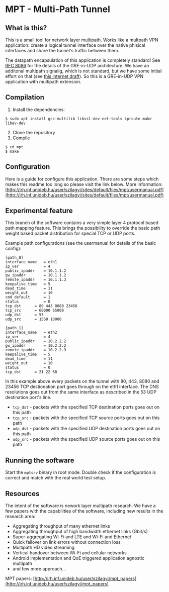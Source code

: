# MPT - Multi-Path Tunnel

## What is this?
This is a small tool for network layer multipath. Works like a multpath VPN application: create a logical tunnel interface over the native phisical interfaces and share the tunnel's traffic between them.

The datapath encapsulation of this application is completely standard! See [RFC 8086](https://tools.ietf.org/html/rfc8086) for the details of the GRE-in-UDP architecture. We have an additonal multipath signalig, which is not standard, but we have some initial effort on that (see [this internet draft](https://www.ietf.org/internet-drafts/draft-lencse-tsvwg-mpt-00.txt)). So this is a GRE-in-UDP VPN application with multipath extension.

## Compilation
1. Install the dependencies: 
```
$ sudo apt install gcc-multilib libssl-dev net-tools iproute make libev-dev
```
2. Clone the repository
3. Compile
```
$ cd mpt
$ make
```

## Configuration
Here is a guide for configure this application. There are some steps which makes this readme too long so please visit the link below.
More information: [http://irh.inf.unideb.hu/user/szilagyi/sites/default/files/mpt/usermanual.pdf](http://irh.inf.unideb.hu/user/szilagyi/sites/default/files/mpt/usermanual.pdf)

## Experimental feature
This branch of the software contains a very simple layer 4 protocol based path mapping feature. This brings the possibility to override the basic path weight based packet distribution for special TCP or UDP ports. 

Example path configurations (see the usermanual for details of the basic config):
```
[path_0]
interface_name   = eth1
ip_ver           = 4
public_ipaddr    = 10.1.1.2
gw_ipaddr        = 10.1.1.2
remote_ipaddr    = 10.1.1.3
keepalive_time   = 5
dead_time        = 11
weight_out       = 10
cmd_default      = 1
status           = 0
tcp_dst		 = 80 443 8080 23456
tcp_src		 = 60000 65000
udp_dst		 = 53
udp_src		 = 1568 10000

[path_1]
interface_name   = eth2
ip_ver           = 4
public_ipaddr    = 10.2.2.2
gw_ipaddr        = 10.2.2.2
remote_ipaddr    = 10.2.2.3
keepalive_time   = 5
dead_time        = 11
weight_out       = 10
status           = 0
tcp_dst		 = 21 22 68
```

In this example above every packets on the tunnel with 80, 443, 8080 and 23456 TCP destionation port goes through on the eth1 interface. The DNS resolutions goes out from the same interface as described in the 53 UDP destination port's line.
* `tcp_dst` - packets with the specified TCP destination ports goes out on this path
* `tcp_src` - packets with the specified TCP source ports goes out on this path
* `udp_dst` - packets with the specified UDP destination ports goes out on this path
* `udp_src` - packets with the specified UDP source ports goes out on this path

## Running the software
Start the `mptsrv` binary in root mode. Double check if the configuration is correct and match with the real world test setup.

## Resources
The intent of the software is nework layer multipath research. We have a few papers with the capabilities of the software, including new results in the research area:
* Aggregating throughput of many ethernet links
* Aggregating throughput of high bandwidth ethernet links (Gbit/s)
* Super-aggregating Wi-Fi and LTE and Wi-Fi and Ethernet
* Quick failover on link errors without connection loss
* Multipath HD video streaming
* Vertical handover between Wi-Fi and cellular networks
* Android implementation and QoE triggered application agnostic multipath 
* and few more approach...

MPT papers: [http://irh.inf.unideb.hu/user/szilagyi/mpt_papers](http://irh.inf.unideb.hu/user/szilagyi/mpt_papers)

